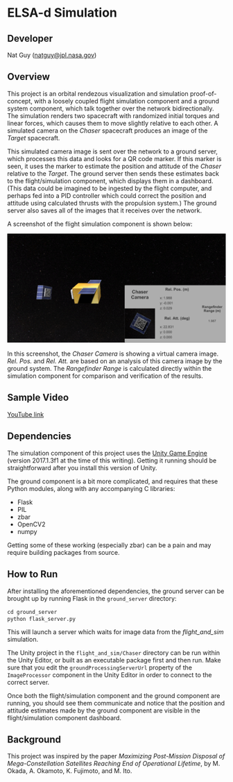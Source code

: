 ELSA-d Simulation
===============

## Developer

Nat Guy (natguy@jpl.nasa.gov)

## Overview

This project is an orbital rendezous visualization and simulation proof-of-concept, with a loosely coupled flight simulation component and a ground system component, which talk together over the network bidirectionally. The simulation renders two spacecraft with randomized initial torques and linear forces, which causes them to move slightly relative to each other. A simulated camera on the *Chaser* spacecraft produces an image of the *Target* spacecraft.

This simulated camera image is sent over the network to a ground server, which processes this data and looks for a QR code marker. If this marker is seen, it uses the marker to estimate the position and attitude of the *Chaser* relative to the *Target*. The ground server then sends these estimates back to the flight/simulation component, which displays them in a dashboard. (This data could be imagined to be ingested by the flight computer, and perhaps fed into a PID controller which could correct the position and attitude using calculated thrusts with the propulsion system.) The ground server also saves all of the images that it receives over the network.

A screenshot of the flight simulation component is shown below:

![Flight simulation component](screenshot.png)

In this screenshot, the *Chaser Camera* is showing a virtual camera image. *Rel. Pos.* and *Rel. Att.* are based on an analysis of this camera image by the ground system. The *Rangefinder Range* is calculated directly within the simulation component for comparison and verification of the results.

## Sample Video

[YouTube link](https://youtu.be/WW_zD3agx34)

## Dependencies

The simulation component of this project uses the [Unity Game Engine](https://unity3d.com/) (version 2017.1.3f1 at the time of this writing). Getting it running should be straightforward after you install this version of Unity.

The ground component is a bit more complicated, and requires that these Python modules, along with any accompanying C libraries:

* Flask
* PIL
* zbar
* OpenCV2
* numpy

Getting some of these working (especially zbar) can be a pain and may require building packages from source.

## How to Run

After installing the aforementioned dependencies, the ground server can be brought up by running Flask in the `ground_server` directory:

```
cd ground_server
python flask_server.py
```

This will launch a server which waits for image data from the *flight_and_sim* simulation.

The Unity project in the `flight_and_sim/Chaser` directory can be run within the Unity Editor, or built as an executable package first and then run. Make sure that you edit the `groundProcessingServerUrl` property of the `ImageProcessor` component in the Unity Editor in order to connect to the correct server.

Once both the flight/simulation component and the ground component are running, you should see them communicate and notice that the position and attitude estimates made by the ground component are visible in the flight/simulation component dashboard.

## Background

This project was inspired by the paper *Maximizing Post-Mission Disposal of Mega-Constellation Satellites Reaching End of Operational Lifetime*, by M. Okada, A. Okamoto, K. Fujimoto, and M. Ito.